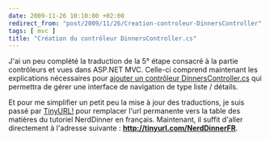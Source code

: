 ```yaml
---
date: 2009-11-26 10:10:00 +02:00
redirect_from: "post/2009/11/26/Creation-controleur-DinnersController"
tags: [ mvc ]
title: "Création du contrôleur DinnersController.cs"
---
```


J'ai un peu complété la traduction de la 5° étape consacré à la partie
contrôleurs et vues dans ASP.NET MVC. Celle-ci comprend maintenant les
explications nécessaires pour [ajouter un contrôleur DinnersController.cs](/nerddinner/controleurs-vues/) qui permettra de gérer une
interface de navigation de type liste / détails.

Et pour me simplifier un petit peu la mise à jour des traductions, je suis
passé par [TinyURL!](http://tinyurl.com/) pour
remplacer l'url permanente vers la table des matières du tutoriel NerdDinner en
français. Maintenant, il suffit d'aller directement à l'adresse suivante :
**<http://tinyurl.com/NerdDinnerFR>**.
